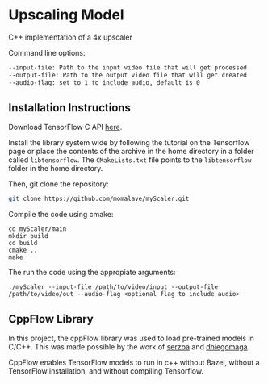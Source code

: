 # Upscaling Model

C++ implementation of a 4x upscaler

Command line options:

```sh
--input-file: Path to the input video file that will get processed
--output-file: Path to the output video file that will get created
--audio-flag: set to 1 to include audio, default is 0
```

## Installation Instructions

Download TensorFlow C API [here](https://www.tensorflow.org/install/lang_c).  

Install the library system wide by following the tutorial on the Tensorflow page or place the contents of the archive
in the home directory in a folder called `libtensorflow`. The `CMakeLists.txt` file points to the `libtensorflow` folder in the home directory.

Then, git clone the repository:
```sh
git clone https://github.com/momalave/myScaler.git
```

Compile the code using cmake:
```
cd myScaler/main
mkdir build
cd build
cmake ..
make
```

The run the code using the appropiate arguments: 
```
./myScaler --input-file /path/to/video/input --output-file /path/to/video/out --audio-flag <optional flag to include audio>
```

## CppFlow Library

In this project, the cppFlow library was used to load pre-trained models in C/C++. This was made possible by the work of [serzba](https://github.com/serizba/cppflow) and [dhiegomaga](https://github.com/dhiegomaga/cppflow).

CppFlow enables TensorFlow models to run in c++ without Bazel, without a TensorFlow installation, and without compiling Tensorflow.
